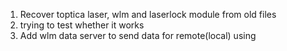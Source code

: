 1. Recover toptica laser, wlm and laserlock module from old files
2. trying to test whether it works
3. Add wlm data server to send data for remote(local) using